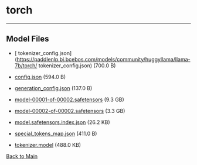 
# torch
---



## Model Files

- [ tokenizer_config.json](https://paddlenlp.bj.bcebos.com/models/community/huggyllama/llama-7b/torch/ tokenizer_config.json) (700.0 B)

- [config.json](https://paddlenlp.bj.bcebos.com/models/community/huggyllama/llama-7b/torch/config.json) (594.0 B)

- [generation_config.json](https://paddlenlp.bj.bcebos.com/models/community/huggyllama/llama-7b/torch/generation_config.json) (137.0 B)

- [model-00001-of-00002.safetensors](https://paddlenlp.bj.bcebos.com/models/community/huggyllama/llama-7b/torch/model-00001-of-00002.safetensors) (9.3 GB)

- [model-00002-of-00002.safetensors](https://paddlenlp.bj.bcebos.com/models/community/huggyllama/llama-7b/torch/model-00002-of-00002.safetensors) (3.3 GB)

- [model.safetensors.index.json](https://paddlenlp.bj.bcebos.com/models/community/huggyllama/llama-7b/torch/model.safetensors.index.json) (26.2 KB)

- [special_tokens_map.json](https://paddlenlp.bj.bcebos.com/models/community/huggyllama/llama-7b/torch/special_tokens_map.json) (411.0 B)

- [tokenizer.model](https://paddlenlp.bj.bcebos.com/models/community/huggyllama/llama-7b/torch/tokenizer.model) (488.0 KB)


[Back to Main](../../../)